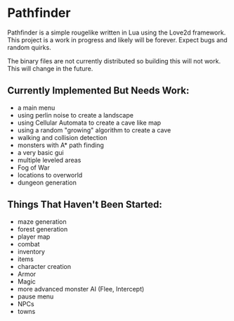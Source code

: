 Pathfinder
==========

Pathfinder is a simple rougelike written in Lua using the Love2d framework. This project is a work in progress and likely will be forever. Expect bugs and random quirks.

The binary files are not currently distributed so building this will not work. This will change in the future.

Currently Implemented But Needs Work:
-------------------------------------
* a main menu
* using perlin noise to create a landscape
* using Cellular Automata to create a cave like map
* using a random "growing" algorithm to create a cave
* walking and collision detection
* monsters with A* path finding
* a very basic gui
* multiple leveled areas
* Fog of War
* locations to overworld
* dungeon generation

Things That Haven't Been Started:
---------------------------------
* maze generation
* forest generation
* player map
* combat
* inventory
* items
* character creation
* Armor
* Magic
* more advanced monster AI (Flee, Intercept)
* pause menu
* NPCs
* towns